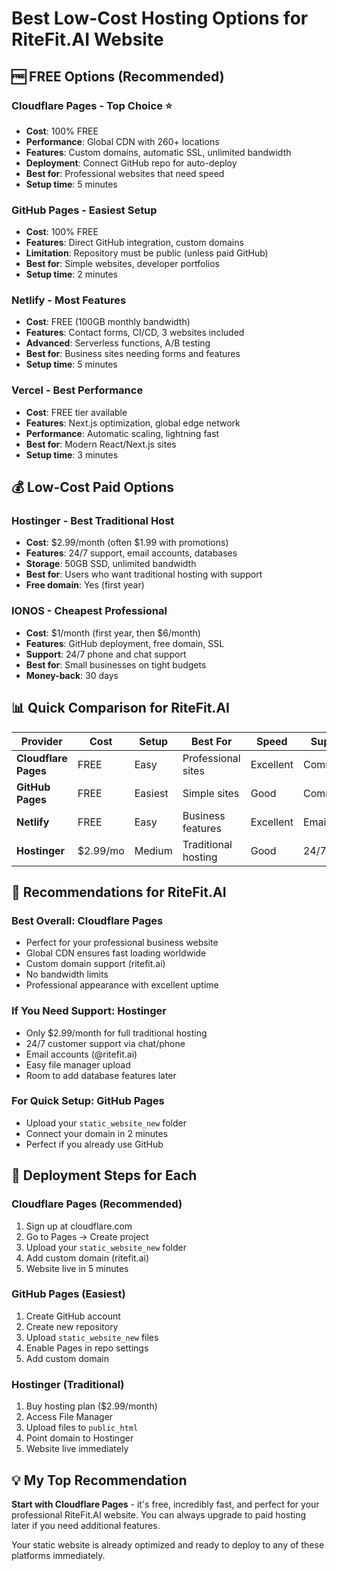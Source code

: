 # Best Low-Cost Hosting Options for RiteFit.AI Website

## 🆓 FREE Options (Recommended)

### **Cloudflare Pages** - Top Choice ⭐
- **Cost**: 100% FREE
- **Performance**: Global CDN with 260+ locations
- **Features**: Custom domains, automatic SSL, unlimited bandwidth
- **Deployment**: Connect GitHub repo for auto-deploy
- **Best for**: Professional websites that need speed
- **Setup time**: 5 minutes

### **GitHub Pages** - Easiest Setup
- **Cost**: 100% FREE  
- **Features**: Direct GitHub integration, custom domains
- **Limitation**: Repository must be public (unless paid GitHub)
- **Best for**: Simple websites, developer portfolios
- **Setup time**: 2 minutes

### **Netlify** - Most Features
- **Cost**: FREE (100GB monthly bandwidth)
- **Features**: Contact forms, CI/CD, 3 websites included
- **Advanced**: Serverless functions, A/B testing
- **Best for**: Business sites needing forms and features
- **Setup time**: 5 minutes

### **Vercel** - Best Performance
- **Cost**: FREE tier available
- **Features**: Next.js optimization, global edge network
- **Performance**: Automatic scaling, lightning fast
- **Best for**: Modern React/Next.js sites
- **Setup time**: 3 minutes

## 💰 Low-Cost Paid Options

### **Hostinger** - Best Traditional Host
- **Cost**: $2.99/month (often $1.99 with promotions)
- **Features**: 24/7 support, email accounts, databases
- **Storage**: 50GB SSD, unlimited bandwidth  
- **Best for**: Users who want traditional hosting with support
- **Free domain**: Yes (first year)

### **IONOS** - Cheapest Professional
- **Cost**: $1/month (first year, then $6/month)
- **Features**: GitHub deployment, free domain, SSL
- **Support**: 24/7 phone and chat support
- **Best for**: Small businesses on tight budgets
- **Money-back**: 30 days

## 📊 Quick Comparison for RiteFit.AI

| Provider | Cost | Setup | Best For | Speed | Support |
|----------|------|-------|----------|-------|---------|
| **Cloudflare Pages** | FREE | Easy | Professional sites | Excellent | Community |
| **GitHub Pages** | FREE | Easiest | Simple sites | Good | Community |
| **Netlify** | FREE | Easy | Business features | Excellent | Email |
| **Hostinger** | $2.99/mo | Medium | Traditional hosting | Good | 24/7 |

## 🎯 Recommendations for RiteFit.AI

### **Best Overall: Cloudflare Pages**
- Perfect for your professional business website
- Global CDN ensures fast loading worldwide
- Custom domain support (ritefit.ai)
- No bandwidth limits
- Professional appearance with excellent uptime

### **If You Need Support: Hostinger**
- Only $2.99/month for full traditional hosting
- 24/7 customer support via chat/phone
- Email accounts (@ritefit.ai)
- Easy file manager upload
- Room to add database features later

### **For Quick Setup: GitHub Pages**
- Upload your `static_website_new` folder
- Connect your domain in 2 minutes
- Perfect if you already use GitHub

## 🚀 Deployment Steps for Each

### **Cloudflare Pages** (Recommended)
1. Sign up at cloudflare.com
2. Go to Pages → Create project
3. Upload your `static_website_new` folder
4. Add custom domain (ritefit.ai)
5. Website live in 5 minutes

### **GitHub Pages** (Easiest)
1. Create GitHub account
2. Create new repository
3. Upload `static_website_new` files
4. Enable Pages in repo settings
5. Add custom domain

### **Hostinger** (Traditional)
1. Buy hosting plan ($2.99/month)
2. Access File Manager
3. Upload files to `public_html`
4. Point domain to Hostinger
5. Website live immediately

## 💡 My Top Recommendation

**Start with Cloudflare Pages** - it's free, incredibly fast, and perfect for your professional RiteFit.AI website. You can always upgrade to paid hosting later if you need additional features.

Your static website is already optimized and ready to deploy to any of these platforms immediately.